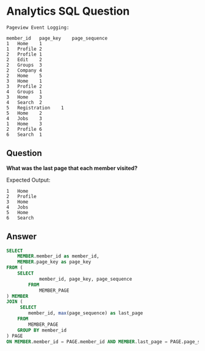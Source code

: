 # Analytics SQL Question


```
Pageview Event Logging:

member_id   page_key    page_sequence
1   Home    1
1   Profile 2
2   Profile 1
2   Edit    2
2   Groups  3
2   Company 4
2   Home    5
3   Home    1
3   Profile 2
4   Groups  1
3   Home    3
4   Search  2
5   Registration    1
5   Home    2
4   Jobs    3
1   Home    3
2   Profile 6
6   Search  1
```

## Question

**What was the last page that each member visited?**


Expected Output:

```
1   Home
2   Profile
3   Home
4   Jobs
5   Home
6   Search
```

## Answer

```sql
SELECT
    MEMBER.member_id as member_id,
    MEMBER.page_key as page_key 
FROM (
    SELECT
            member_id, page_key, page_sequence
        FROM
            MEMBER_PAGE
) MEMBER
JOIN (
     SELECT
        member_id, max(page_sequence) as last_page
    FROM
        MEMBER_PAGE
    GROUP BY member_id
) PAGE
ON MEMBER.member_id = PAGE.member_id AND MEMBER.last_page = PAGE.page_sequence
```